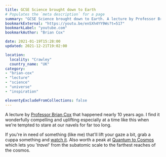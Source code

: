 ```yaml
---
title: GCSE Science brought down to Earth
# Populates the `meta description` for a page
summary: "GCSE Science brought down to Earth. A lecture by Professor Brian Cox."
bookmarkExternal: "https://youtu.be/enSXh4YY9Ws?t=517"
bookmarkLabel: "youtube.com"
bookmarkAuthor: "Brian Cox"

date: 2021-01-19T15:28:00
updated: 2021-12-21T19:02:00

location:
  locality: "Crawley"
  country_name: "UK"
category:
- "brian-cox"
- "lecture"
- "science"
- "universe"
- "inspiration"

eleventyExcludeFromCollections: false
---
```


A lecture by [Professor Brian Cox](https://twitter.com/profbriancox) that happened nearly 10 years ago. I find it wonderfully compelling and uplifting especially at a time like this when we're tempted to stare at our navels for far too long.

If you're in need of something (like me) that'll lift your gaze a bit, grab a cuppa something and [watch it](https://youtu.be/enSXh4YY9Ws?t=517). Also worth a peak at [Quantum to Cosmos](https://quantumtocosmos.ca/) which lets you '*travel*' from the subatomic scale to the farthest reaches of the cosmos.




